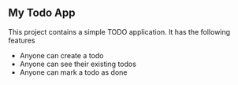 ## My Todo App

This project contains a simple TODO application.
It has the following features
- Anyone can create a todo
- Anyone can see their existing todos
- Anyone can mark a todo as done
